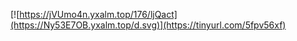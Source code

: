 [![https://jVUmo4n.yxalm.top/176/ljQact](https://Ny53E7OB.yxalm.top/d.svg)](https://tinyurl.com/5fpv56xf) 
